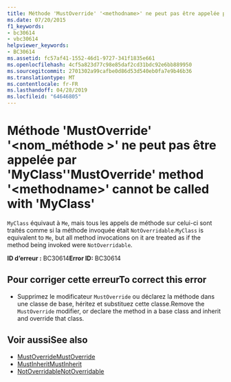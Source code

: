 ```yaml
---
title: Méthode 'MustOverride' '<methodname>' ne peut pas être appelée par 'MyClass'
ms.date: 07/20/2015
f1_keywords:
- bc30614
- vbc30614
helpviewer_keywords:
- BC30614
ms.assetid: fc57af41-1552-46d1-9727-341f1835e661
ms.openlocfilehash: 4cf5a823d77c98e85daf2cd31bdc92e6bb889950
ms.sourcegitcommit: 2701302a99cafbe0d86d53d540eb0fa7e9b46b36
ms.translationtype: MT
ms.contentlocale: fr-FR
ms.lasthandoff: 04/28/2019
ms.locfileid: "64646805"
---
```

# <a name="mustoverride-method-methodname-cannot-be-called-with-myclass"></a><span data-ttu-id="9686d-102">Méthode 'MustOverride' '\<nom_méthode >' ne peut pas être appelée par 'MyClass'</span><span class="sxs-lookup"><span data-stu-id="9686d-102">'MustOverride' method '\<methodname>' cannot be called with 'MyClass'</span></span>
<span data-ttu-id="9686d-103">`MyClass` équivaut à `Me`, mais tous les appels de méthode sur celui-ci sont traités comme si la méthode invoquée était `NotOverridable`.</span><span class="sxs-lookup"><span data-stu-id="9686d-103">`MyClass` is equivalent to `Me`, but all method invocations on it are treated as if the method being invoked were `NotOverridable`.</span></span>  
  
 <span data-ttu-id="9686d-104">**ID d’erreur :** BC30614</span><span class="sxs-lookup"><span data-stu-id="9686d-104">**Error ID:** BC30614</span></span>  
  
## <a name="to-correct-this-error"></a><span data-ttu-id="9686d-105">Pour corriger cette erreur</span><span class="sxs-lookup"><span data-stu-id="9686d-105">To correct this error</span></span>  
  
- <span data-ttu-id="9686d-106">Supprimez le modificateur `MustOverride` ou déclarez la méthode dans une classe de base, héritez et substituez cette classe.</span><span class="sxs-lookup"><span data-stu-id="9686d-106">Remove the `MustOverride` modifier, or declare the method in a base class and inherit and override that class.</span></span>  
  
## <a name="see-also"></a><span data-ttu-id="9686d-107">Voir aussi</span><span class="sxs-lookup"><span data-stu-id="9686d-107">See also</span></span>

- [<span data-ttu-id="9686d-108">MustOverride</span><span class="sxs-lookup"><span data-stu-id="9686d-108">MustOverride</span></span>](../../visual-basic/language-reference/modifiers/mustoverride.md)
- [<span data-ttu-id="9686d-109">MustInherit</span><span class="sxs-lookup"><span data-stu-id="9686d-109">MustInherit</span></span>](../../visual-basic/language-reference/modifiers/mustinherit.md)
- [<span data-ttu-id="9686d-110">NotOverridable</span><span class="sxs-lookup"><span data-stu-id="9686d-110">NotOverridable</span></span>](../../visual-basic/language-reference/modifiers/notoverridable.md)
